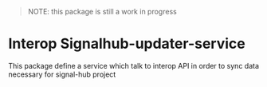 > NOTE: this package is still a work in progress

# Interop Signalhub-updater-service

This package define a service which talk to interop API in order to sync data necessary for signal-hub project

